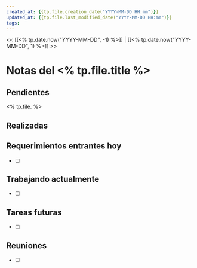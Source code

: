 ```yaml
---
created_at: {{tp.file.creation_date("YYYY-MM-DD HH:mm")}}
updated_at: {{tp.file.last_modified_date("YYYY-MM-DD HH:mm")}}  
tags: 
---
```


<< [[<% tp.date.now("YYYY-MM-DD", -1) %>]] | [[<% tp.date.now("YYYY-MM-DD", 1) %>]] >>



# Notas del <% tp.file.title %>


## Pendientes
<% tp.file. %>

## Realizadas

## Requerimientos entrantes hoy
- [ ] 

## Trabajando actualmente
- [ ] 

## Tareas futuras
- [ ] 

## Reuniones
- [ ] 
